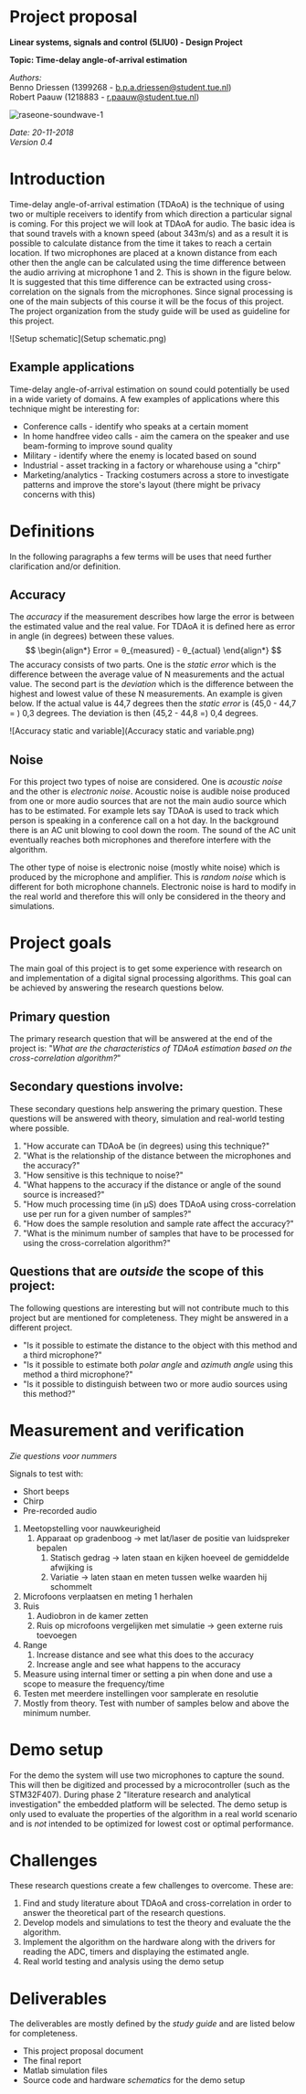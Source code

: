 # Project proposal

**Linear systems, signals and control (5LIU0) - Design Project**

**Topic: Time-delay angle-of-arrival estimation**

*Authors:*  
Benno Driessen (1399268 - b.p.a.driessen@student.tue.nl)  
Robert Paauw (1218883 - r.paauw@student.tue.nl)  

![raseone-soundwave-1](raseone-soundwave-1.png)

*Date: 20-11-2018*  
*Version 0.4*


<div style="page-break-after: always;"></div>

# Introduction
Time-delay angle-of-arrival estimation (TDAoA) is the technique of using two or multiple receivers to identify from which direction a particular signal is coming. For this project we will look at TDAoA for audio. The basic idea is that sound travels with a known speed (about 343m/s) and as a result it is possible to calculate distance from the time it takes to reach a certain location. If two microphones are placed at a known distance from each other then the angle can be calculated using the time difference between the audio arriving at microphone 1 and 2. This is shown in the figure below. It is suggested that this time difference can be extracted using cross-correlation on the signals from the microphones. Since signal processing is one of the main subjects of this course it will be the focus of this project. The project organization from the study guide will be used as guideline for this project.

![Setup schematic](Setup schematic.png)

## Example applications

Time-delay angle-of-arrival estimation on sound could potentially be used in a wide variety of domains. A few examples of applications where this technique might be interesting for:

- Conference calls - identify who speaks at a certain moment
- In home handfree video calls - aim the camera on the speaker and use beam-forming to improve sound quality
- Military - identify where the enemy is located based on sound
- Industrial - asset tracking in a factory or wharehouse using a "chirp"
- Marketing/analytics - Tracking costumers across a store to investigate patterns and improve the store's layout (there might be privacy concerns with this)

# Definitions

In the following paragraphs a few terms will be uses that need further clarification and/or definition.

## Accuracy

The *accuracy* if the measurement describes how large the error is between the estimated value and the real value. For TDAoA it is defined here as error in angle (in degrees) between these values.
$$
\begin{align*}
Error = θ_{measured} - θ_{actual}
\end{align*}
$$
The accuracy consists of two parts. One is the *static error* which is the difference between the average value of N measurements and the actual value. The second part is the *deviation* which is the difference between the highest and lowest value of these N measurements. An example is given below. If the actual value is 44,7 degrees then the *static error* is (45,0 - 44,7 = ) 0,3 degrees. The deviation is then (45,2 - 44,8 =) 0,4 degrees.

![Accuracy static and variable](Accuracy static and variable.png)

## Noise

For this project two types of noise are considered. One is *acoustic noise* and the other is *electronic noise*. Acoustic noise is audible noise produced from one or more audio sources that are not the main audio source which has to be estimated.  For example lets say TDAoA is used to track which person is speaking in a conference call on a hot day. In the background there is an AC unit blowing to cool down the room. The sound of the AC unit eventually reaches both microphones and therefore interfere with the algorithm.

The other type of noise is electronic noise (mostly white noise) which is produced by the microphone and amplifier. This is *random noise* which is different for both microphone channels. Electronic noise is hard to modify in the real world and therefore this will only be considered in the theory and simulations.

<div style="page-break-after: always;"></div>

# Project goals

The main goal of this project is to get some experience with research on and implementation of a digital signal processing algorithms. This goal can be achieved by answering the research questions below.

## Primary question

The primary research question that will be answered at the end of the project is:
"*What are the characteristics of TDAoA estimation based on the cross-correlation algorithm?*"

## Secondary questions involve:

These secondary questions help answering the primary question. These questions will be answered with theory, simulation and real-world testing where possible.

1. "How accurate can TDAoA be (in degrees) using this technique?"
1. "What is the relationship of the distance between the microphones and the accuracy?"
1. "How sensitive is this technique to noise?"
1. "What happens to the accuracy if the distance or angle of the sound source is increased?"
1. "How much processing time (in µS) does TDAoA using cross-correlation use per run for a given number of samples?"
1. "How does the sample resolution and sample rate affect the accuracy?"
1. "What is the minimum number of samples that have to be processed for using the cross-correlation algorithm?"

## Questions that are *outside* the scope of this project:

The following questions are interesting but will not contribute much to this project but are mentioned for completeness. They might be answered in a different project.

- "Is it possible to estimate the distance to the object with this method and a third microphone?"
- "Is it possible to estimate both *polar angle* and *azimuth angle* using this method a third microphone?"
- "Is it possible to distinguish between two or more audio sources using this method?"

<div style="page-break-after: always;"></div>

# Measurement and verification

*Zie questions voor nummers*

Signals to test with:

- Short beeps
- Chirp
- Pre-recorded audio



1. Meetopstelling voor nauwkeurigheid
   1. Apparaat op gradenboog -> met lat/laser de positie van luidspreker bepalen
      1. Statisch gedrag -> laten staan en kijken hoeveel de gemiddelde afwijking is
      2. Variatie -> laten staan en meten tussen welke waarden hij schommelt
2. Microfoons verplaatsen en meting 1 herhalen
3. Ruis
   1. Audiobron in de kamer zetten
   2. Ruis op microfoons vergelijken met simulatie -> geen externe ruis toevoegen
4. Range
   1. Increase distance and see what this does to the accuracy
   2. Increase angle and see what happens to the accuracy
5. Measure using internal timer or setting a pin when done and use a scope to measure the frequency/time
6. Testen met meerdere instellingen voor samplerate en resolutie
7. Mostly from theory. Test with number of samples below and above the minimum number.

<div style="page-break-after: always;"></div>

# Demo setup

For the demo the system will use two microphones to capture the sound. This will then be digitized and processed by a microcontroller (such as the STM32F407). During phase 2 "literature research and analytical investigation" the embedded platform will be selected. The demo setup is only used to evaluate the properties of the algorithm in a real world scenario and is *not* intended to be optimized for lowest cost or optimal performance.


# Challenges

These research questions create a few challenges to overcome. These are:

1. Find and study literature about TDAoA and cross-correlation in order to answer the theoretical part of the research questions. 
2. Develop models and simulations to test the theory and evaluate the the algorithm.
3. Implement the algorithm on the hardware along with the drivers for reading the ADC, timers and displaying the estimated angle.
4. Real world testing and analysis using the demo setup

# Deliverables

The deliverables are mostly defined by the *study guide* and are listed below for completeness.

- This project proposal document
- The final report
- Matlab simulation files
- Source code and hardware *schematics* for the demo setup
